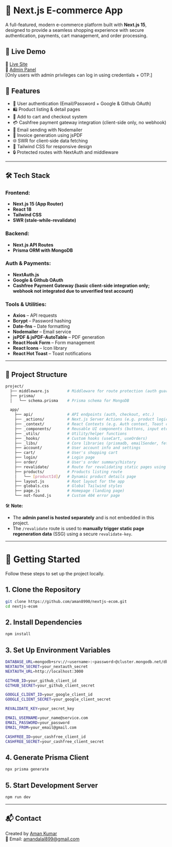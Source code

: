 # 🛒 Next.js E-commerce App

A full-featured, modern e-commerce platform built with **Next.js 15**, designed to provide a seamless shopping experience with secure authentication, payments, cart management, and order processing.

## 🚀 Live Demo

🔗 [Live Site](https://nextjs-ecom-ochre.vercel.app)  
🔗 [Admin Panel](https://nextjs-ecom-admin-panel.vercel.app)  
 [Only users with admin privileges can log in using credentials + OTP.]

## 🧩 Features

- 🔐 User authentication (Email/Password + Google & Github OAuth)
- 🛍️ Product listing & detail pages
- 🛒 Add to cart and checkout system
- 💳 Cashfree payment gateway integration (client-side only, no webhook)
- 📧 Email sending with Nodemailer
- 📄 Invoice generation using jsPDF
- 🌐 SWR for client-side data fetching
- 🎨 Tailwind CSS for responsive design
- 🔒 Protected routes with NextAuth and middleware

---

## 🛠️ Tech Stack

### Frontend:
- **Next.js 15 (App Router)**
- **React 18**
- **Tailwind CSS**
- **SWR (stale-while-revalidate)**

### Backend:
- **Next.js API Routes**
- **Prisma ORM with MongoDB**

### Auth & Payments:
- **NextAuth.js**
- **Google & Github OAuth**
- **Cashfree Payment Gateway (basic client-side integration only; webhook not integrated due to unverified test account)**

### Tools & Utilities:
- **Axios** – API requests
- **Bcrypt** – Password hashing
- **Date-fns** – Date formatting
- **Nodemailer** – Email service
- **jsPDF & jsPDF-AutoTable** – PDF generation
- **React Hook Form** – Form management
- **React Icons** – Icon library
- **React Hot Toast** – Toast notifications

---

## 📂 Project Structure

```bash
project/
  ├── middleware.js        # Middleware for route protection (auth guard)
  ├── prisma/
  │   └── schema.prisma    # Prisma schema for MongoDB

  app/
    ├── api/               # API endpoints (auth, checkout, etc.)
    ├── _actions/          # Next.js Server Actions (e.g. product logic, current user)
    ├── _context/          # React Contexts (e.g. Auth context, Toast context)
    ├── _components/       # Reusable UI components (buttons, input etc.)
    ├── _utils/            # Utility/helper functions
    ├── _hooks/            # Custom hooks (useCart, useOrders)
    ├── _libs/             # Core libraries (prismadb, emailSender, fetcher etc.)
    ├── account/           # User account info and settings
    ├── cart/              # User's shopping cart
    ├── login/             # Login page
    ├── order/             # User's order summary/history
    ├── revalidate/        # Route for revalidating static pages using secret key
    ├── products/          # Products listing route
    │   └── [productId]/   # Dynamic product details page
    ├── layout.js          # Root layout for the app
    ├── globals.css        # Global Tailwind styles
    ├── page.js            # Homepage (landing page)
    └── not-found.js       # Custom 404 error page
```

🛠 **Note:**

- The **admin panel is hosted separately** and is not embedded in this project.  
- The `/revalidate` route is used to **manually trigger static page regeneration data** (SSG) using a secure `revalidate-key`.

---

# 🧪 Getting Started

Follow these steps to set up the project locally.

## 1. Clone the Repository

```bash
git clone https://github.com/aman8990/nextjs-ecom.git
cd nextjs-ecom
```

## 2. Install Dependencies

```bash
npm install
```

## 3. Set Up Environment Variables

```bash
DATABASE_URL=mongodb+srv://<username>:<password>@cluster.mongodb.net/dbname
NEXTAUTH_SECRET=your_nextauth_secret
NEXTAUTH_URL=http://localhost:3000

GITHUB_ID=your_github_client_id
GITHUB_SECRET=your_github_client_secret

GOOGLE_CLIENT_ID=your_google_client_id
GOOGLE_CLIENT_SECRET=your_google_client_secret

REVALIDATE_KEY=your_secret_key

EMAIL_USERNAME=your_name@service.com
EMAIL_PASSWORD=your_password
EMAIL_FROM=your_email@gmail.com

CASHFREE_ID=your_cashfree_client_id
CASHFREE_SECRET=your_cashfree_client_secret
```

## 4. Generate Prisma Client

```bash
npx prisma generate
```

## 5. Start Development Server

```bash
npm run dev
```

---

## 📬 Contact

Created by [Aman Kumar](https://github.com/aman8990)  
📧 Email: [amandalal899@gmail.com](mailto:amandalal899@gmail.com)
